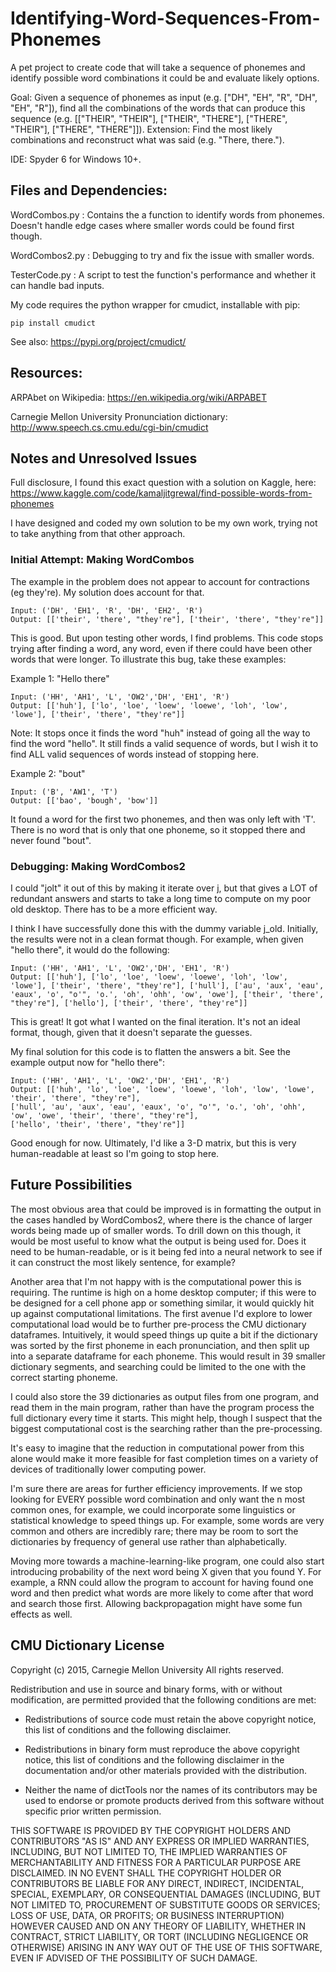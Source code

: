 # Identifying-Word-Sequences-From-Phonemes
A pet project to create code that will take a sequence of phonemes and identify possible word combinations it could be and evaluate likely options.

Goal: Given a sequence of phonemes as input (e.g. ["DH", "EH", "R", "DH", "EH", "R"]), find all the combinations of the words that can produce this sequence (e.g. [["THEIR", "THEIR"], ["THEIR", "THERE"], ["THERE", "THEIR"], ["THERE", "THERE"]]). Extension: Find the most likely combinations and reconstruct what was said (e.g. "There, there.").

IDE: Spyder 6 for Windows 10+. 

## Files and Dependencies: 

WordCombos.py : Contains the a function to identify words from phonemes. Doesn't handle edge cases where smaller words could be found first though.

WordCombos2.py : Debugging to try and fix the issue with smaller words.

TesterCode.py : A script to test the function's performance and whether it can handle bad inputs.

My code requires the python wrapper for cmudict, installable with pip:

`pip install cmudict`

See also: https://pypi.org/project/cmudict/

## Resources:

ARPAbet on Wikipedia: https://en.wikipedia.org/wiki/ARPABET

Carnegie Mellon University Pronunciation dictionary: http://www.speech.cs.cmu.edu/cgi-bin/cmudict

## Notes and Unresolved Issues

Full disclosure, I found this exact question with a solution on Kaggle, here: https://www.kaggle.com/code/kamaljitgrewal/find-possible-words-from-phonemes

I have designed and coded my own solution to be my own work, trying not to take anything from that other approach. 

### Initial Attempt: Making WordCombos

The example in the problem does not appear to account for contractions (eg they're). My solution does account for that.

```
Input: ('DH', 'EH1', 'R', 'DH', 'EH2', 'R')
Output: [['their', 'there', "they're"], ['their', 'there', "they're"]]
```

This is good. But upon testing other words, I find problems. This code stops trying after finding a word, any word, even if there could have been other words that were longer. To illustrate this bug, take these examples:


Example 1: "Hello there"

```
Input: ('HH', 'AH1', 'L', 'OW2','DH', 'EH1', 'R')
Output: [['huh'], ['lo', 'loe', 'loew', 'loewe', 'loh', 'low', 'lowe'], ['their', 'there', "they're"]]
```

Note: It stops once it finds the word "huh" instead of going all the way to find the word "hello". It still finds a valid sequence of words, but I wish it to find ALL valid sequences of words instead of stopping here.

Example 2: "bout"

```
Input: ('B', 'AW1', 'T')
Output: [['bao', 'bough', 'bow']]
```

It found a word for the first two phonemes, and then was only left with 'T'. There is no word that is only that one phoneme, so it stopped there and never found "bout".

### Debugging: Making WordCombos2

I could "jolt" it out of this by making it iterate over j, but that gives a LOT of redundant answers and starts to take a long time to compute on my poor old desktop. There has to be a more efficient way. 

I think I have successfully done this with the dummy variable j_old. Initially, the results were not in a clean format though. For example, when given "hello there", it would do the following:

```
Input: ('HH', 'AH1', 'L', 'OW2','DH', 'EH1', 'R')
Output: [['huh'], ['lo', 'loe', 'loew', 'loewe', 'loh', 'low', 'lowe'], ['their', 'there', "they're"], ['hull'], ['au', 'aux', 'eau', 'eaux', 'o', "o'", 'o.', 'oh', 'ohh', 'ow', 'owe'], ['their', 'there', "they're"], ['hello'], ['their', 'there', "they're"]]
```

This is great! It got what I wanted on the final iteration. It's not an ideal format, though, given that it doesn't separate the guesses. 

My final solution for this code is to flatten the answers a bit. See the example output now for "hello there":

```
Input: ('HH', 'AH1', 'L', 'OW2','DH', 'EH1', 'R')
Output: [['huh', 'lo', 'loe', 'loew', 'loewe', 'loh', 'low', 'lowe', 'their', 'there', "they're"],
['hull', 'au', 'aux', 'eau', 'eaux', 'o', "o'", 'o.', 'oh', 'ohh', 'ow', 'owe', 'their', 'there', "they're"],
['hello', 'their', 'there', "they're"]]
```

Good enough for now. Ultimately, I'd like a 3-D matrix, but this is very human-readable at least so I'm going to stop here.

## Future Possibilities

The most obvious area that could be improved is in formatting the output in the cases handled by WordCombos2, where there is the chance of larger words being made up of smaller words. To drill down on this though, it would be most useful to know what the output is being used for. Does it need to be human-readable, or is it being fed into a neural network to see if it can construct the most likely sentence, for example?

Another area that I'm not happy with is the computational power this is requiring. The runtime is high on a home desktop computer; if this were to be designed for a cell phone app or something similar, it would quickly hit up against computational limitations. The first avenue I'd explore to lower computational load would be to further  pre-process the CMU dictionary dataframes. Intuitively, it would speed things up quite a bit if the dictionary was sorted by the first phoneme in each pronunciation, and then split up into a separate dataframe for each phoneme. This would result in 39 smaller dictionary segments, and searching could be limited to the one with the correct starting phoneme.

I could also store the 39 dictionaries as output files from one program, and read them in the main program, rather than have the program process the full dictionary every time it starts. This might help, though I suspect that the biggest computational cost is the searching rather than the pre-processing.

It's easy to imagine that the reduction in computational power from this alone would make it more feasible for fast completion times on a variety of devices of traditionally lower computing power.

I'm sure there are areas for further efficiency improvements. If we stop looking for EVERY possible word combination and only want the n most common ones, for example, we could incorporate some linguistics or statistical knowledge to speed things up. For example, some words are very common and others are incredibly rare; there may be room to sort the dictionaries by frequency of general use rather than alphabetically. 

Moving more towards a machine-learning-like program, one could also start introducing probability of the next word being X given that you found Y. For example, a RNN could allow the program to account for having found one word and then predict what words are more likely to come after that word and search those first.  Allowing backpropagation might have some fun effects as well.

## CMU Dictionary License 

Copyright (c) 2015, Carnegie Mellon University
All rights reserved.

Redistribution and use in source and binary forms, with or without
modification, are permitted provided that the following conditions are met:

* Redistributions of source code must retain the above copyright notice, this
  list of conditions and the following disclaimer.

* Redistributions in binary form must reproduce the above copyright notice,
  this list of conditions and the following disclaimer in the documentation
  and/or other materials provided with the distribution.

* Neither the name of dictTools nor the names of its
  contributors may be used to endorse or promote products derived from
  this software without specific prior written permission.

THIS SOFTWARE IS PROVIDED BY THE COPYRIGHT HOLDERS AND CONTRIBUTORS "AS IS"
AND ANY EXPRESS OR IMPLIED WARRANTIES, INCLUDING, BUT NOT LIMITED TO, THE
IMPLIED WARRANTIES OF MERCHANTABILITY AND FITNESS FOR A PARTICULAR PURPOSE ARE
DISCLAIMED. IN NO EVENT SHALL THE COPYRIGHT HOLDER OR CONTRIBUTORS BE LIABLE
FOR ANY DIRECT, INDIRECT, INCIDENTAL, SPECIAL, EXEMPLARY, OR CONSEQUENTIAL
DAMAGES (INCLUDING, BUT NOT LIMITED TO, PROCUREMENT OF SUBSTITUTE GOODS OR
SERVICES; LOSS OF USE, DATA, OR PROFITS; OR BUSINESS INTERRUPTION) HOWEVER
CAUSED AND ON ANY THEORY OF LIABILITY, WHETHER IN CONTRACT, STRICT LIABILITY,
OR TORT (INCLUDING NEGLIGENCE OR OTHERWISE) ARISING IN ANY WAY OUT OF THE USE
OF THIS SOFTWARE, EVEN IF ADVISED OF THE POSSIBILITY OF SUCH DAMAGE.

